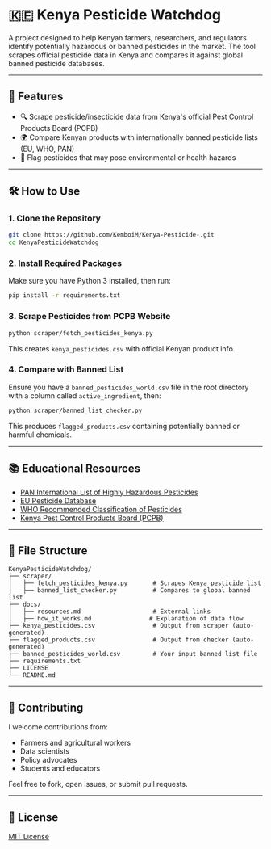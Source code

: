 # 🇰🇪 Kenya Pesticide Watchdog

A project designed to help Kenyan farmers, researchers, and regulators identify potentially hazardous or banned pesticides in the market. The tool scrapes official pesticide data in Kenya and compares it against global banned pesticide databases.

---

## 🚀 Features

- 🔍 Scrape pesticide/insecticide data from Kenya's official Pest Control Products Board (PCPB)
- 🌍 Compare Kenyan products with internationally banned pesticide lists (EU, WHO, PAN)
- 🚨 Flag pesticides that may pose environmental or health hazards

---

## 🛠️ How to Use

### 1. Clone the Repository

```bash
git clone https://github.com/KemboiM/Kenya-Pesticide-.git
cd KenyaPesticideWatchdog
```

### 2. Install Required Packages

Make sure you have Python 3 installed, then run:

```bash
pip install -r requirements.txt
```

### 3. Scrape Pesticides from PCPB Website

```bash
python scraper/fetch_pesticides_kenya.py
```

This creates `kenya_pesticides.csv` with official Kenyan product info.

### 4. Compare with Banned List

Ensure you have a `banned_pesticides_world.csv` file in the root directory with a column called `active_ingredient`, then:

```bash
python scraper/banned_list_checker.py
```

This produces `flagged_products.csv` containing potentially banned or harmful chemicals.

---

## 📚 Educational Resources

- [PAN International List of Highly Hazardous Pesticides](https://pan-international.org/pan-international-list-of-highly-hazardous-pesticides/)
- [EU Pesticide Database](https://ec.europa.eu/food/plant/pesticides/eu-pesticides-database_en)
- [WHO Recommended Classification of Pesticides](https://www.who.int/publications/i/item/9789240005662)
- [Kenya Pest Control Products Board (PCPB)](https://www.pestcontrolproductsboard.go.ke/)

---

## 📁 File Structure

```
KenyaPesticideWatchdog/
├── scraper/
│   ├── fetch_pesticides_kenya.py       # Scrapes Kenya pesticide list
│   ├── banned_list_checker.py          # Compares to global banned list
├── docs/
│   ├── resources.md                    # External links
│   ├── how_it_works.md                # Explanation of data flow
├── kenya_pesticides.csv                # Output from scraper (auto-generated)
├── flagged_products.csv                # Output from checker (auto-generated)
├── banned_pesticides_world.csv         # Your input banned list file
├── requirements.txt
├── LICENSE
└── README.md
```

---

## 👥 Contributing

I welcome contributions from:
- Farmers and agricultural workers
- Data scientists
- Policy advocates
- Students and educators

Feel free to fork, open issues, or submit pull requests.

---

## 📄 License

[MIT License](LICENSE)
